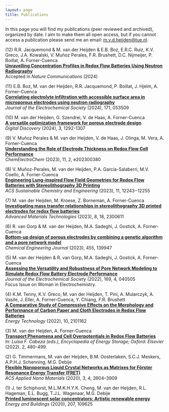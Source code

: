 ```yaml
---
layout: page
title: Publications
---
```


In this page you will find my publications (peer reviewed and archived), organized by date. I aim to make them all open access, but if you cannot access a  publication please send me an email: m.v.d.heijden@tue.nl.

(12) R.R. Jacquemond & M. van der Heijden & E.B. Boz, E.R.C. Ruiz, K.V. Greco, J.A. Kowalski, V. Muñoz Perales, F.R. Brushett, D.C. Nijmeijer, P. Boillat, A. Forner-Cuenca\
**[Unravelling Concentration Profiles in Redox Flow Batteries Using Neutron Radiography](https://chemrxiv.org/engage/chemrxiv/article-details/64e77958dd1a73847f6d8c15)**\
Accepted in *Nature Communications* (2024)  

(11) E.B. Boz, M. van der Heijden, R.R. Jacquemond, P. Boillat, J. Hjelm, A. Forner-Cuenca\
**[Correlating electrolyte infiltration with accessible surface area in microporous electrodes using neutron radiography](https://iopscience.iop.org/article/10.1149/1945-7111/ad4ac7)**\
*Journal of the Electrochemical Society* (2024), 171, 053509
 
(10) M. van der Heijden, G. Szendrei, V. de Haas, A. Forner-Cuenca\
**[A versatile optimization framework for porous electrode design](https://pubs.rsc.org/en/content/articlelanding/2024/dd/d3dd00247k)**\
*Digital Discovery* (2024), 3, 1292-1307 

(9) V. Muñoz Perales & M. van der Heijden, V. de Haas, J. Olinga, M. Vera, A. Forner-Cuenca\
**[Understanding the Role of Electrode Thickness on Redox Flow Cell Performance](https://chemistry-europe.onlinelibrary.wiley.com/doi/full/10.1002/celc.202300380)**\
*ChemElectroChem* (2023), 11, 2, e202300380 

(8) V. Muñoz-Perales, M. van der Heijden, P.A. Garcia-Salaberri, M.V. Coello, A. Forner-Cuenca\
**[Engineering Lung-inspired Flow Field Geometries for Redox Flow Batteries with Stereolithography 3D Printing](https://pubs.acs.org/doi/full/10.1021/acssuschemeng.3c00848)**\
*ACS Sustainable Chemistry and Engineering* (2023), 11, 12243−12255

(7) M. van der Heijden, M. Kroese, Z. Borneman, A. Forner-Cuenca\
**[Investigating mass transfer relationships in stereolithography 3D printed electrodes for redox flow batteries](https://onlinelibrary.wiley.com/doi/full/10.1002/admt.202300611)**\
*Advanced Materials Technologies* (2023), 8, 18, 2300611

(6) R. van Gorp & M. van der Heijden, M.A. Sadeghi, J. Gostick, A. Forner-Cuenca\
**[Bottom-up design of porous electrodes by combining a genetic algorithm and a pore network model](https://www.sciencedirect.com/science/article/pii/S1385894722054274)**\
*Chemical Engineering Journal* (2023), 455, 139947

(5) M. van der Heijden & R. van Gorp, M.A. Sadeghi, J. Gostick, A. Forner-Cuenca\
**[Assessing the Versatility and Robustness of Pore Network Modeling to Simulate Redox Flow Battery Electrode Performance](https://iopscience.iop.org/article/10.1149/1945-7111/ac5e46/meta)**\
*Journal of the Electrochemical Society* (2022), 169, 4, 040505\
Focus Issue on Woman in Electrochemistry.
 
(4) K.M. Tenny, K.V. Greco, M. van der Heijden, T. Pini, A. Mularczyk, A. Vasile, J. Eller, A. Forner-Cuenca, Y. Chiang, F.R. Brushett\
**[A Comparative Study of Compressive Effects on the Morphology and Performance of Carbon Paper and Cloth Electrodes in Redox Flow Batteries](https://onlinelibrary.wiley.com/doi/full/10.1002/ente.202101162)**\
*Energy Technology* (2022), 10, 2101162

(3) M. van der Heijden, A. Forner-Cuenca\
**[Transport Phenomena and Cell Overpotentials in Redox Flow Batteries](https://www.sciencedirect.com/science/article/pii/B9780128197233001323)**\
*In: Luisa F. Cabeza (eds.), Encyclopedia of Energy Storage; Oxford: Elsevier* (2022), 2, 480-499.  

(2) G. Timmermans, M. van der Heijden, B.M. Oosterlaken, S.C.J. Meskers, A.P.H.J. Schenning, M.G. Debije\
**[Flexible Nanoporous Liquid Crystal Networks as Matrixes for Förster Resonance Energy Transfer (FRET)](https://pubs.acs.org/doi/10.1021/acsanm.0c00622)**\
*ACS Applied Nano Materials* (2020), 3, 4, 3904–3909

(1) J. ter Schiphorst, M.L.M.K.H.Y.K. Cheng, M. van der Heijden, R.L. Hageman, E.L. Bugg, T.J.L. Wagenaar, M.G. Debije\
**[Printed luminescent solar concentrators: Artistic renewable energy](https://www.sciencedirect.com/science/article/pii/S0378778819328671)**\
*Energy and Buildings* (2020), 207, 109625 